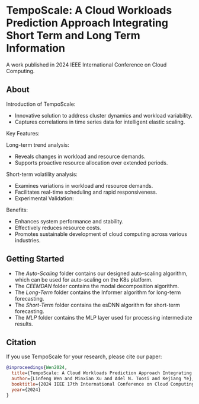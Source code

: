 # TempoScale: A Cloud Workloads Prediction Approach Integrating Short Term and Long Term Information
A work published in 2024 IEEE International Conference on Cloud Computing.

## About
Introduction of TempoScale:

* Innovative solution to address cluster dynamics and workload variability.
* Captures correlations in time series data for intelligent elastic scaling.

Key Features:

Long-term trend analysis:
* Reveals changes in workload and resource demands.
* Supports proactive resource allocation over extended periods.
  
Short-term volatility analysis:
* Examines variations in workload and resource demands.
* Facilitates real-time scheduling and rapid responsiveness.
* Experimental Validation:

Benefits:

* Enhances system performance and stability.
* Effectively reduces resource costs.
* Promotes sustainable development of cloud computing across various industries.

## Getting Started
* The _Auto-Scaling_ folder contains our designed auto-scaling algorithm, which can be used for auto-scaling on the K8s platform.
* The _CEEMDAN_ folder contains the modal decomposition algorithm.
* The _Long-Term_ folder contains the Informer algorithm for long-term forecasting.
* The _Short-Term_ folder contains the esDNN algorithm for short-term forecasting.
* The _MLP_ folder contains the MLP layer used for processing intermediate results.

## Citation
If you use TempoScale for your research, please cite our paper:

```bibtex
@inproceedings{Wen2024,
  title={TempoScale: A Cloud Workloads Prediction Approach Integrating Short-Term and Long-Term Information},
  author={Linfeng Wen and Minxian Xu and Adel N. Toosi and Kejiang Ye},
  booktitle={2024 IEEE 17th International Conference on Cloud Computing (CLOUD)},
  year={2024}
}
```
